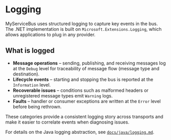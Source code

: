 # Logging

MyServiceBus uses structured logging to capture key events in the bus.
The .NET implementation is built on `Microsoft.Extensions.Logging`,
which allows applications to plug in any provider.

## What is logged

- **Message operations** – sending, publishing, and receiving messages log
  at the `Debug` level for traceability of message flow (message type and destination).
- **Lifecycle events** – starting and stopping the bus is reported at the
  `Information` level.
- **Recoverable issues** – conditions such as malformed headers or
  unregistered message types emit `Warning` logs.
- **Faults** – handler or consumer exceptions are written at the `Error`
  level before being rethrown.

These categories provide a consistent logging story across transports and
make it easier to correlate events when diagnosing issues.

For details on the Java logging abstraction, see
[`docs/java/logging.md`](java/logging.md).
